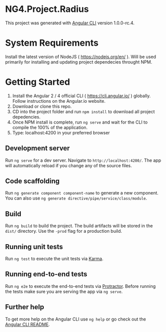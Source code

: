 # NG4.Project.Radius

This project was generated with [Angular CLI](https://github.com/angular/angular-cli) version 1.0.0-rc.4.

# System Requirements
Install the latest version of NodeJS ( https://nodejs.org/en/ ). Will be used primarily for installing and updating project dependecies throught NPM. 

# Getting Started
1. Install the Angular 2 / 4 official CLI ( https://cli.angular.io/ ) globally. Follow instructions on the Angular.io website.
2. Download or clone this repo. 
3. CD into the project folder and run `npm install` to download all project depedencies.
4. Once NPM install is complete, run `ng serve` and wait for the CLI to compile the 100% of the application. 
5. Type: localhost:4200 in your preferred browser

## Development server

Run `ng serve` for a dev server. Navigate to `http://localhost:4200/`. The app will automatically reload if you change any of the source files.

## Code scaffolding

Run `ng generate component component-name` to generate a new component. You can also use `ng generate directive/pipe/service/class/module`.

## Build

Run `ng build` to build the project. The build artifacts will be stored in the `dist/` directory. Use the `-prod` flag for a production build.

## Running unit tests

Run `ng test` to execute the unit tests via [Karma](https://karma-runner.github.io).

## Running end-to-end tests

Run `ng e2e` to execute the end-to-end tests via [Protractor](http://www.protractortest.org/).
Before running the tests make sure you are serving the app via `ng serve`.

## Further help

To get more help on the Angular CLI use `ng help` or go check out the [Angular CLI README](https://github.com/angular/angular-cli/blob/master/README.md).
